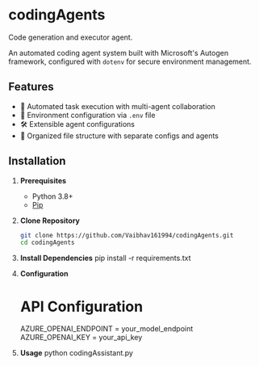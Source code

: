 # codingAgents
Code generation and executor agent.

An automated coding agent system built with Microsoft's Autogen framework, configured with `dotenv` for secure environment management.

## Features

- 🤖 Automated task execution with multi-agent collaboration
- 🔐 Environment configuration via `.env` file
- 🛠️ Extensible agent configurations
- 📁 Organized file structure with separate configs and agents

## Installation

1. **Prerequisites**
   - Python 3.8+
   - [Pip](https://pip.pypa.io/en/stable/installation/)

2. **Clone Repository**
   ```bash
   git clone https://github.com/Vaibhav161994/codingAgents.git
   cd codingAgents

3. **Install Dependencies**
   pip install -r requirements.txt

4. **Configuration**
   # API Configuration 
   AZURE_OPENAI_ENDPOINT = your_model_endpoint
   AZURE_OPENAI_KEY = your_api_key

5. **Usage**
   python codingAssistant.py